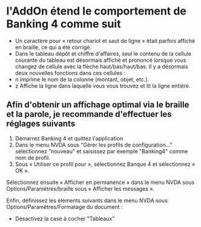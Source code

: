 # l'AddOn étend le comportement de Banking 4 comme suit

* Un caractère pour « retour chariot et saut de ligne » était parfois affiché en braille, ce qui a été corrigé.
* Dans le tableau dépôt et chiffre d'affaires, seul le contenu de la cellule courante du tableau est désormais affiché et prononcé lorsque vous changez de cellule avec la flèche haut/bas/haut/bas. Il y a désormais deux nouvelles fonctions dans ces cellules :
* n imprime le nom de la colonne (montant, objet, etc.).
* z Affiche la ligne dans laquelle vous vous trouvez et lit la ligne entière.

## Afin d'obtenir un affichage optimal via le braille et la parole, je recommande d'effectuer les réglages suivants

1. Démarrez Banking 4 et quittez l'application
2. Dans le menu NVDA sous "Gérer les profils de configuration..." sélectionnez "nouveau" et saisissez par exemple "Banking4" comme nom de profil.
3. Sous « Utiliser ce profil pour », sélectionnez Banque 4 et sélectionnez « OK ».

Sélectionnez ensuite « Afficher en permanence » dans le menu NVDA sous Options/Paramètres/braille sous « Afficher les messages ».

Enfin, définissez les éléments suivants dans le menu NVDA sous Options/Paramètres/Formatage du document :

* Désactivez la case à cocher "Tableaux"